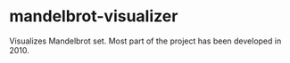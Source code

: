 # mandelbrot-visualizer
Visualizes Mandelbrot set. Most part of the project has been developed in 2010.

